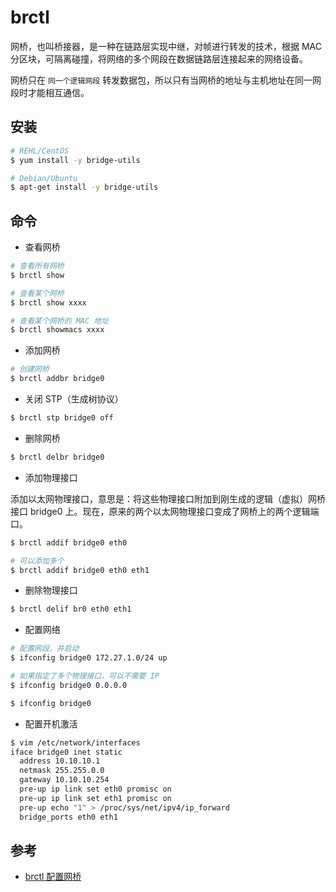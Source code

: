 # brctl

网桥，也叫桥接器，是一种在链路层实现中继，对帧进行转发的技术，根据 MAC 分区块，可隔离碰撞，将网络的多个网段在数据链路层连接起来的网络设备。

网桥只在 `同一个逻辑网段` 转发数据包，所以只有当网桥的地址与主机地址在同一网段时才能相互通信。

## 安装

```sh
# REHL/CentOS
$ yum install -y bridge-utils

# Debian/Ubuntu
$ apt-get install -y bridge-utils
```

## 命令

* 查看网桥

```sh
# 查看所有网桥
$ brctl show

# 查看某个网桥
$ brctl show xxxx

# 查看某个网桥的 MAC 地址
$ brctl showmacs xxxx
```

* 添加网桥

```sh
# 创建网桥
$ brctl addbr bridge0
```

* 关闭 STP（生成树协议）

```sh
$ brctl stp bridge0 off
```

* 删除网桥

```sh
$ brctl delbr bridge0
```

* 添加物理接口

添加以太网物理接口，意思是：将这些物理接口附加到刚生成的逻辑（虚拟）网桥接口 bridge0 上。现在，原来的两个以太网物理接口变成了网桥上的两个逻辑端口。

```sh
$ brctl addif bridge0 eth0

# 可以添加多个
$ brctl addif bridge0 eth0 eth1
```

* 删除物理接口

```sh
$ brctl delif br0 eth0 eth1
```

* 配置网络

```sh
# 配置网段，并启动
$ ifconfig bridge0 172.27.1.0/24 up

# 如果指定了多个物理接口，可以不需要 IP
$ ifconfig bridge0 0.0.0.0

$ ifconfig bridge0
```

* 配置开机激活

```sh
$ vim /etc/network/interfaces
iface bridge0 inet static
  address 10.10.10.1
  netmask 255.255.0.0
  gateway 10.10.10.254
  pre-up ip link set eth0 promisc on
  pre-up ip link set eth1 promisc on
  pre-up echo "1" > /proc/sys/net/ipv4/ip_forward
  bridge_ports eth0 eth1
```

## 参考

* [brctl 配置网桥](http://blog.csdn.net/wangwenwen/article/details/7479678)
